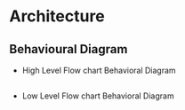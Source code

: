 # Architecture
## Behavioural Diagram

* High Level Flow chart Behavioral Diagram


##
* Low Level Flow chart Behavioral Diagram

